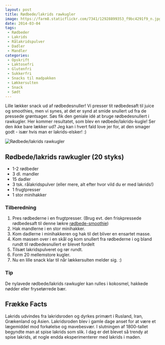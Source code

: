 ```yaml
---
layout: post
title: Rødbede/lakrids rawkugler
image: https://farm8.staticflickr.com/7341/12928899353_f9bc4291f9_n.jpg
date: 2014-03-04
tags:
 - Rødbeder
 - Lakrids
 - Rålakridspulver
 - Dadler
 - Mandler
categories:
 - Opskrift
 - Laktosefri
 - Glutenfri
 - Sukkerfri
 - Snacks til madpakken
 - Lækkersulten
 - Snack
 - Sødt
---
```


Lille lækker snack ud af rødbedesnuller! Vi presser tit rødbedesaft til juice og smoothies, men vi synes, at det er synd at smide snullert ud fra de pressede grøntsager. Søs fik den geniale idé at bruge rødbedesnullert i rawkugler. Her kommer resultatet, som blev en rødbede/lakrids-kugle! Ser den ikke bare lækker ud? Jeg kan i hvert fald love jer for, at den smager godt - især hvis man er lakrids-elsker! :)

![Rødbede/lakrids rawkugler](https://farm8.staticflickr.com/7341/12928899353_f9bc4291f9_z.jpg)

## Rødbede/lakrids rawkugler (20 styks)

- 1-2 rødbeder 
- 3 dl. mandler
- 15 dadler
- 3 tsk. rålakridspulver (eller mere, alt efter hvor vild du er med lakrids!)
- 1 frugtpresser
- 1 stor minihakker

### Tilberedning

1. Pres rødbederne i en frugtpresser. (Brug evt. den friskpressede rødbedesaft til denne lækre [rødbede-smoothie](http://www.femmefood.com/2013/10/raalaekker-roedbede-smoothie/))
2. Hak mandlerne i en stor minihakker.
3. Kom dadlerne i minihakkeren og hak til det bliver en ensartet masse.
4. Kom massen over i en skål og kom snullert fra rødbederne i og bland rundt til rødbedesnullert er blevet fordelt
5. Tilsæt lakridspulveret og rør rundt.
6. Form 20 mellemstore kugler.
7. Nu en lille snack klar til når lækkersulten melder sig. :)

### Tip

De nylavede rødbede/lakrids rawkugler kan rulles i kokosmel, hakkede nødder eller frysetørrede bær.


## Frække Facts

Lakrids udvindes fra lakridsroden og dyrkes primært i Rusland, Iran, Grækenland og Asien. Lakridsroden blev i gamle dage anset for at være et lægemiddel mod forkølelse og mavebesvær. I slutningen af 1800-tallet begyndte man at spise lakrids som slik. I dag er det blevet så trendy at spise lakrids, at nogle endda eksperimenterer med lakrids i maden. 
